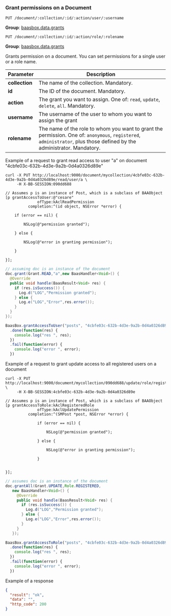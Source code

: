 ### Grant permissions on a Document

`PUT /document/:collection/:id/:action/user/:username`

**Group**: [baasbox.data.grants](#list-groups)

`PUT /document/:collection/:id/:action/role/:rolename`

**Group**: [baasbox.data.grants](#list-groups)

Grants permission on a document. You can set permissions for a single user or a role name.

Parameter | Description
--------- | -----------
**collection** | The name of the collection. Mandatory.
**id** | The ID of the document. Mandatory.
**action** | The grant you want to assign. One of: 	`read`, `update`, `delete`, `all`. Mandatory.
**username** | The username of the user to whom you want to assign the grant
**rolename** | The name of the role to whom you want to grant the permission. One of: `anonymous`, `registered`, `administrator`, plus those defined by the administrator. Mandatory.

<div class="snippet-title">
	<p>Example of a request to grant read access to user "a" on document "4cbfe03c-632b-4d3e-9a2b-0d4a0326d89e"</p>
</div>

```shell
curl -X PUT http://localhost:9000/document/mycollection/4cbfe03c-632b-4d3e-9a2b-0d4a0326d89e/read/user/a \
	 -H X-BB-SESSION:090dd688
```

```objective_c
// Assumes p is an instance of Post, which is a subclass of BAAObject
[p grantAccessToUser:@"cesare"
              ofType:kAclReadPermission
          completion:^(id object, NSError *error) {
   
    if (error == nil) {
        
        NSLog(@"permission granted");
        
    } else {
        
        NSLog(@"error in granting permission");
        
    }
    
}];
```

```java
// assuming doc is an instance of the document
doc.grant(Grant.READ,"a",new BaasHandler<Void>() {
  @Override
  public void handle(BaasResult<Void> res) {
    if (res.isSuccess()) {
      Log.d("LOG","Permission granted");
    } else {
      Log.e("LOG","Error",res.error());
    }
  }
});
```

```javascript
BaasBox.grantAccessToUser("posts", "4cbfe03c-632b-4d3e-9a2b-0d4a0326d89e", BaasBox.READ_PERMISSION, "a")
  .done(function(res) {
  	console.log("res ", res);
  })
  .fail(function(error) {
  	console.log("error ", error);
  })
```


<div class="snippet-title">
	<p>Example of a request to grant update access to all registered users on a document</p>
</div>

```shell
curl -X PUT http://localhost:9000/document/mycollection/090dd688/update/role/registered \
	 -H X-BB-SESSION:4cbfe03c-632b-4d3e-9a2b-0d4a0326d89e
```

```objective_c
// Assumes p is an instance of Post, which is a subclass of BAAObject
[p grantAccessToRole:kAclRegisteredRole
              ofType:kAclUpdatePermission
          completion:^(SMPost *post, NSError *error) {
    
              if (error == nil) {
                  
                  NSLog(@"permission granted");
                  
              } else {
              
                  NSLog(@"error in granting permission");
                  
              }
              
              
}];
```

```java
// assumes doc is an instance of the document
doc.grantAll(Grant.UPDATE,Role.REGISTERED,
   new BaasHandler<Void>() {
     @Override
     public void handle(BaasResult<Void> res) {
       if (res.isSuccess()) {
         Log.d("LOG","Permission granted");
       } else {
         Log.e("LOG","Error",res.error());
       }
     }
   });
```

```javascript
BaasBox.grantAccessToRole("posts", "4cbfe03c-632b-4d3e-9a2b-0d4a0326d89e", BaasBox.UPDATE_PERMISSION, BaasBox.REGISTERED_ROLE)
  .done(function(res) {
  	console.log("res ", res);
  })
  .fail(function(error) {
  	console.log("error ", error);
  })
```

<div class="snippet-title">
	<p>Example of a response</p>
</div>

```json
{
  "result": "ok",
  "data": "",
  "http_code": 200
}
```
